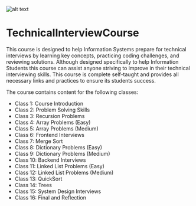 ![alt text](http://picsum.photos/200/200)
# TechnicalInterviewCourse

This course is designed to help Information Systems prepare for technical interviews by learning key concepts, practicing coding challenges, and reviewing solutions. Although designed specifically to help Information Students this course can assist anyone striving to improve in their technical interviewing skills. This course is complete self-taught and provides all necessary links and practices to ensure its students success.

The course contains content for the following classes:
- Class 1: Course Introduction
- Class 2: Problem Solving Skills
- Class 3: Recursion Problems
- Class 4: Array Problems (Easy)
- Class 5: Array Problems (Medium)
- Class 6: Frontend Interviews
- Class 7: Merge Sort
- Class 8: Dictionary Problems (Easy)
- Class 9: Dictionary Problems (Medium)
- Class 10: Backend Interviews
- Class 11: Linked List Problems (Easy)
- Class 12: Linked List Problems (Medium)
- Class 13: QuickSort
- Class 14: Trees
- Class 15: System Design Interviews
- Class 16: Final and Reflection
